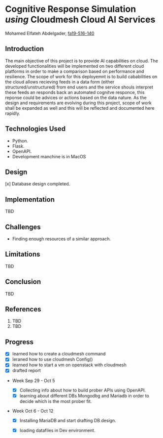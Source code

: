 # Cognitive Response Simulation *using* Cloudmesh Cloud AI Services

 
Mohamed Elfateh Abdelgader, [fa19-516-140](https://github.com/cloudmesh-community/fa19-516-140)


## Introduction  

The main objective of this project is to provide AI capabilities on cloud. The developed functionalities will be implemented on two different cloud platforms in order to make a comparison based on performance and resilience. The scope of work for this deployemnt is to build cababilities on the cloud allows recieving feeds in a data form (either structured/unstructured) from end users and the service shouls interpret these feeds an responds back an automated cognitve responce, this reponse could be advices or actions based on the data nature. As the design and requirements are evolving during this project, scope of work shall be expanded as well and this will be reflected and documented here rapidly.


## Technologies Used 

* Python.
* Flask.
* OpenAPI.
* Development manchine is in MacOS 

## Design

[x] Database design completed.

## Implementation 

TBD

## Challenges 

* Finding enough resources of a similar approach.


## Limitations   

TBD

## Conclusion

TBD

## References

1. TBD
2. TBD

## Progress

- [x] learned how to create a cloudmesh command
- [x] leraned how to use cloudmesh Config()
- [x] learned how to start a vm on openstack with cloudmesh
- [x] drafted report

* Week Sep 29 - Oct 5
  
  - [x] Collecting info about how to build prober APIs using OpenAPI.
  - [x] learning about different DBs Mongodbg and Mariadb in order to decide which is the most prober fit. 
  
* Week Oct 6 - Oct 12

  - [x] Installing MariaDB and start drafting DB design.
  - [x] loading datafiles in Dev environment.


  
